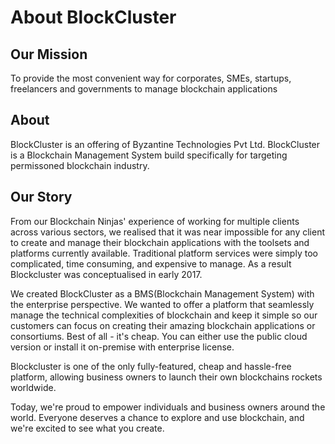 ﻿# About BlockCluster

## Our Mission

To provide the most convenient way for corporates, SMEs, startups, freelancers and governments to manage blockchain applications

## About

BlockCluster is an offering of Byzantine Technologies Pvt Ltd. BlockCluster is a Blockchain Management System build specifically for targeting permissoned blockchain industry.

## Our Story

From our Blockchain Ninjas' experience of working for multiple clients across various sectors, we realised that it was near impossible for any client to create and manage their blockchain applications with the toolsets and platforms currently available. Traditional platform services were simply too complicated, time consuming, and expensive to manage. As a result Blockcluster was conceptualised in early 2017.

We created BlockCluster as a BMS(Blockchain Management System) with the enterprise perspective. We wanted to offer a platform that seamlessly manage the technical complexities of blockchain and keep it simple so our customers can focus on creating their amazing blockchain applications or consortiums. Best of all - it's cheap. You can either use the public cloud version or install it on-premise with enterprise license.

Blockcluster is one of the only fully-featured, cheap and hassle-free platform, allowing business owners to launch their own blockchains rockets worldwide.

Today, we're proud to empower individuals and business owners around the world. Everyone deserves a chance to explore and use blockchain, and we're excited to see what you create.
